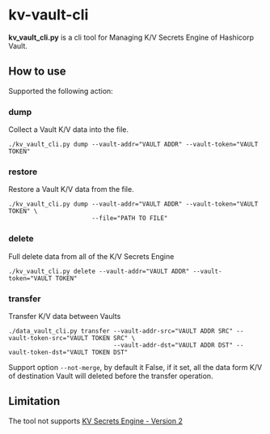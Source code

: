 # kv-vault-cli
**kv_vault_cli.py** is a cli tool for Managing K/V Secrets Engine of Hashicorp Vault.

## How to use

Supported the following action:
### dump

Collect a Vault K/V data into the file.

```
./kv_vault_cli.py dump --vault-addr="VAULT ADDR" --vault-token="VAULT TOKEN"
```
### restore

Restore a Vault K/V data from the file.

```
./kv_vault_cli.py dump --vault-addr="VAULT ADDR" --vault-token="VAULT TOKEN" \
                       --file="PATH TO FILE"
```

### delete

Full delete data from all of the K/V Secrets Engine

```
./kv_vault_cli.py delete --vault-addr="VAULT ADDR" --vault-token="VAULT TOKEN"
```

### transfer

Transfer K/V data between Vaults

```
./data_vault_cli.py transfer --vault-addr-src="VAULT ADDR SRC" --vault-token-src="VAULT TOKEN SRC" \
                             --vault-addr-dst="VAULT ADDR DST" --vault-token-dst="VAULT TOKEN DST"
```

Support option ```--not-merge```, by default it False, if it set, all the data form K/V of destination 
Vault will deleted before the transfer operation.

## Limitation

The tool not supports [KV Secrets Engine - Version 2](https://www.vaultproject.io/api/secret/kv/kv-v2.html)
